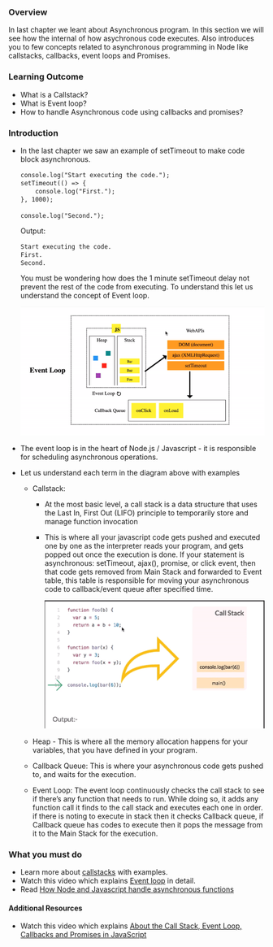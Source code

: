 ### Overview
In last chapter we leant about Asynchronous program. In this section we will see how the internal of how asychronous code executes. 
Also introduces you to few concepts related to asynchronous programming in Node like callstacks, callbacks, event loops and Promises.

### Learning Outcome
- What is a Callstack?
- What is Event loop?
- How to handle Asynchronous code using callbacks and promises?

### Introduction
- In the last chapter we saw an example of setTimeout to make code block asynchronous.
    ```
    console.log("Start executing the code.");
    setTimeout(() => {
        console.log("First.");
    }, 1000);

    console.log("Second.");
    ```
    Output:
    ```
    Start executing the code.
    First.
    Second.
    ```

    You must be wondering how does the 1 minute setTimeout delay not prevent the rest of the code from executing. To understand this let us understand the concept of Event loop.

    ![](./images/Event_loop.gif)

- The event loop is in the heart of Node.js / Javascript - it is responsible for scheduling asynchronous operations.
- Let us understand each term in the diagram above with examples
    - Callstack: 
        - At the most basic level, a call stack is a data structure that uses the Last In, First Out (LIFO) principle to temporarily store and manage function invocation
        - This is where all your javascript code gets pushed and executed one by one as the interpreter reads your program, and gets popped out once the execution is done. If your statement is asynchronous: setTimeout, ajax(), promise, or click event, then that code gets removed from Main Stack and forwarded to Event table, this table is responsible for moving your asynchronous code to callback/event queue after specified time.

            ![](./images/callstack.gif)

    - Heap - This is where all the memory allocation happens for your variables, that you have defined in your program.
    - Callback Queue: This is where your asynchronous code gets pushed to, and waits for the execution.
    - Event Loop: The event loop continuously checks the call stack to see if there’s any function that needs to run. While doing so, it adds any function call it finds to the call stack and executes each one in order. if there is noting to execute in stack then it checks Callback queue, if Callback queue has codes to execute then it pops the message from it to the Main Stack for the execution.

### What you must do
- Learn more about [callstacks](https://www.javascripttutorial.net/javascript-call-stack/) with examples.
- Watch this video which explains [Event loop](https://www.youtube.com/watch?v=8aGhZQkoFbQ&t=7s) in detail.
- Read [How Node and Javascript handle asynchronous functions](https://medium.com/@thejasonfile/how-node-and-javascript-handle-asynchronous-functions-7feb9fc8a610)


#### Additional Resources
- Watch this video which explains [About the Call Stack, Event Loop, Callbacks and Promises in JavaScript](https://www.youtube.com/watch?v=RRgAdi3gX-s)



